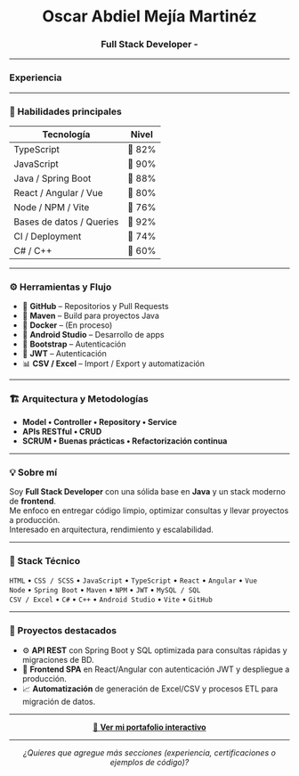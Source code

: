 <h1 align="center">Oscar Abdiel Mejía Martinéz</h1>
<h3 align="center">Full Stack Developer -</h3>

---

<h3 aling="center">Experiencia</h3>

---

### 🧠 Habilidades principales
| Tecnología | Nivel |
|-------------|--------|
| TypeScript | 🔹 82% |
| JavaScript | 🔹 90% |
| Java / Spring Boot | 🔹 88% |
| React / Angular / Vue | 🔹 80% |
| Node / NPM / Vite | 🔹 76% |
| Bases de datos / Queries | 🔹 92% |
| CI / Deployment | 🔹 74% |
| C# / C++ | 🔹 60% |

---

### ⚙️ Herramientas y Flujo
- 🐙 **GitHub** – Repositorios y Pull Requests  
- 🧩 **Maven** – Build para proyectos Java  
- 🐳 **Docker** – (En proceso)  
- 📱 **Android Studio** – Desarrollo de apps
- 🎨 **Bootstrap** – Autenticación  
- 🔐 **JWT** – Autenticación  
- 📊 **CSV / Excel** – Import / Export y automatización

---

### 🏗️ Arquitectura y Metodologías
- **Model • Controller • Repository • Service**
- **APIs RESTful • CRUD**
- **SCRUM • Buenas prácticas • Refactorización continua**

---

### 💡 Sobre mí
Soy **Full Stack Developer** con una sólida base en **Java** y un stack moderno de **frontend**.  
Me enfoco en entregar código limpio, optimizar consultas y llevar proyectos a producción.  
Interesado en arquitectura, rendimiento y escalabilidad.

---

### 🧩 Stack Técnico
`HTML` • `CSS / SCSS` • `JavaScript` • `TypeScript` • `React` • `Angular` • `Vue`  
`Node` • `Spring Boot` • `Maven` • `NPM` • `JWT` • `MySQL / SQL`  
`CSV / Excel` • `C#` • `C++` • `Android Studio` • `Vite` • `GitHub`

---

### 🚀 Proyectos destacados
- ⚙️ **API REST** con Spring Boot y SQL optimizada para consultas rápidas y migraciones de BD.  
- 🎨 **Frontend SPA** en React/Angular con autenticación JWT y despliegue a producción.  
- 📈 **Automatización** de generación de Excel/CSV y procesos ETL para migración de datos.

---

<p align="center">
  <a href="https://abdiel-mejia.github.io/portfolio" target="_blank">
    🎯 <b>Ver mi portafolio interactivo</b>
  </a>
</p>

---

<p align="center">
  <i>¿Quieres que agregue más secciones (experiencia, certificaciones o ejemplos de código)?</i>
</p>
